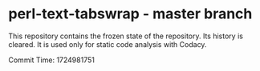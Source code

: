 # perl-text-tabswrap - master branch

This repository contains the frozen state of the repository.
Its history is cleared. It is used only for static code
analysis with Codacy.

Commit Time: 1724981751